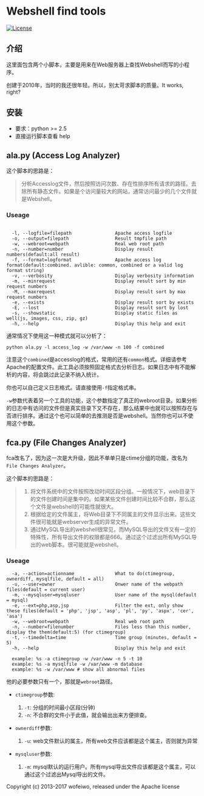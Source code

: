 Webshell find tools
===

[![License](https://img.shields.io/github/license/wofeiwo/webshell-find-tools.svg)](https://github.com/wofeiwo/webshell-find-tools/LICENSE)

## 介绍

这里面包含两个小脚本，主要是用来在Web服务器上查找Webshell而写的小程序。

创建于2010年，当时的我还很年轻。所以，别太苛求脚本的质量。It works, right?

## 安装

* 要求：python >= 2.5
* 直接运行脚本查看 help

## ala.py (Access Log Analyzer)

这个脚本的思路是：
> 分析Accesslog文件，然后按照访问次数、存在性排序所有请求的路径。去除所有静态文件。如果是个访问量较大的网站，通常访问最少的几个文件就是Webshell。

### Useage

```

  -l, --logfile=filepath                Apache access logfile
  -o, --output=filepath                 Result tmpfile path
  -w, --webroot=webpath                 Real web root path
  -n, --number=number                   Display result numbers(default:all result)
  -f, --format=logformat                Apache access log format(default:combined. avlible: common, combined or a valid log format string)
  -v, --verbosity                       Display verbosity information  
  -m, --minrequest                      Display result sort by min request numbers
  -M, --maxrequest                      Display result sort by max request numbers
  -e, --exists                          Display result sort by exists
  -E, --lost                            Display result sort by lost
  -s, --showstatic                      Display static files as well(js, images, css, zip, gz)
  -h, --help                            Display this help and exit

```

通常情况下使用这一种模式就可以分析了：


```
python ala.py -l access_log -w /var/www -n 100 -f combined
```

注意这个`combined`是accesslog的格式，常用的还有`common`格式。详细请参考Apache的配置文件。此工具必须按照固定格式去分析日志。如果日志中有不能解析的内容，将会跳过此记录不纳入统计。

你也可以自己定义日志格式。请直接使用`-f`指定格式串。

`-w`参数代表着另一个工具的功能，这个参数指定了真正的webroot目录。如果分析的日志中有访问的文件但是真实目录下又不存在，那么结果中也就可以按照存在与否进行排序。通过这个也可以简单的去推测是否是webshell。当然你也可以不使用这个参数。

## fca.py (File Changes Analyzer)

fca改名了，因为这一次是大升级，因此不单单只是ctime分组的功能，改名为`File Changes Analyzer`。

这个脚本的思路是：
> 1. 将文件系统中的文件按照改动时间区段分组。一般情况下，web目录下的文件创建时间是集中的。如果某些文件创建时间比较不合群，那么这个文件是webshell的可能性就很大。
> 2. 根据给定的文件属主，将Web目录下不同属主的文件显示出来。这些文件很可能就是webserver生成的异常文件。
> 3. 通过MySQL导出的webshell很常见，而MySQL导出的文件又有一定的特殊性，所有导出文件的权限都是666。通过这个过滤出所有MySQL导出的web脚本。很可能就是webshell。

### Useage

```
  -a, --action=actionname               What to do(ctimegroup, ownerdiff, mysqlfile, default = all)
  -u, --user=owner                      Onwer name of the webpath files(default = current user)
  -m, --mysqluser=mysqluser             User name of the mysql(default = mysql)
  -e, --ext=php,asp,jsp                 Filter the ext, only show these files(default = 'php', 'jsp', 'asp', 'pl', 'py', 'aspx', 'cer', 'asa')
  -w, --webroot=webpath                 Real web root path
  -n, --number=filenumber               Files less than this number, display the them(default:5) (for ctimegroup)
  -t, --timedelta=time                  Time group (minutes, default = 5)
  -h, --help                            Display this help and exit
  
  example: %s -a ctimegroup -w /var/www -n 5 -t 10
  example: %s -a mysqlfile -w /var/www -m database
  example: %s -w /var/www # show all abnormal files
```

他的必要参数只有一个，那就是`webroot`路径。

* `ctimegroup`参数: 
  1. `-t`: 分组的时间最小区段(分钟)
  2. `-n`: 不合群的文件小于此值，就会输出出来方便排查。

* `ownerdiff`参数:
  1. `-u`: web文件默认的属主，所有web文件应该都是这个属主，否则就为异常

* `mysqluser`参数:
  1. `-m`: mysql默认的运行用户。所有mysql导出文件应该都是这个属主，可以通过这个过滤出Mysql导出的文件。

Copyright (c) 2013-2017 wofeiwo, released under the Apache license